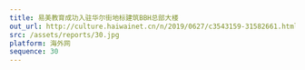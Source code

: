```yaml
---
title: 易美教育成功入驻华尔街地标建筑BBH总部大楼
out_url: http://culture.haiwainet.cn/n/2019/0627/c3543159-31582661.html
src: /assets/reports/30.jpg
platform: 海外网
sequence: 30
---
```

